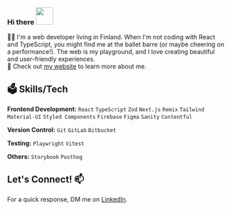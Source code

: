 ### Hi there <img src="https://media1.tenor.com/m/4BkYeeOwEUgAAAAC/waving-wave.gif" data-canonical-src="https://media1.tenor.com/m/4BkYeeOwEUgAAAAC/waving-wave.gif" width="40" height="40">


👩‍💻 I'm a web developer living in Finland.
When I'm not coding with React and TypeScript, you might find me at the ballet barre (or maybe cheering on a performance!). 
The web is my playground, and I love creating beautiful and user-friendly experiences.  
👀 Check out [my website](https://www.olgashitova.com/) to learn more about me.

## 🗳️ Skills/Tech

**Frontend Development:** `React` `TypeScript` `Zod` `Next.js` `Remix` `Tailwind` `Material-UI` `Styled Components` `Firebase` `Figma` `Sanity` `Contentful`
 
**Version Control:** `Git` `GitLab` `Bitbucket`

**Testing:**  `Playwright` `Vitest`

**Others:** `Storybook` `Posthog`

##   Let's Connect! 📫 
For a quick response, DM me on [LinkedIn](https://www.linkedin.com/in/shitova-olga/).



